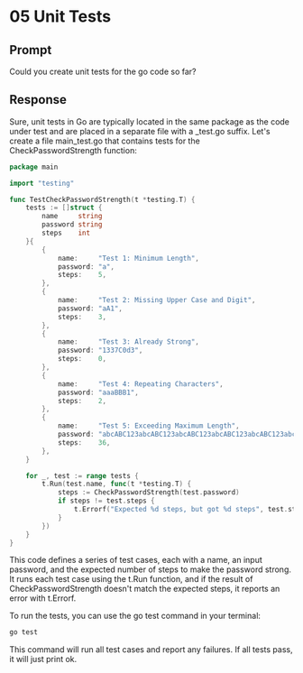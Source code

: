 # 05 Unit Tests

## Prompt

Could you create unit tests for the go code so far?

## Response

Sure, unit tests in Go are typically located in the same package as the code under test and are placed in a separate file with a _test.go suffix. Let's create a file main_test.go that contains tests for the CheckPasswordStrength function:

```go
package main

import "testing"

func TestCheckPasswordStrength(t *testing.T) {
    tests := []struct {
        name     string
        password string
        steps    int
    }{
        {
            name:     "Test 1: Minimum Length",
            password: "a",
            steps:    5,
        },
        {
            name:     "Test 2: Missing Upper Case and Digit",
            password: "aA1",
            steps:    3,
        },
        {
            name:     "Test 3: Already Strong",
            password: "1337C0d3",
            steps:    0,
        },
        {
            name:     "Test 4: Repeating Characters",
            password: "aaaBBB1",
            steps:    2,
        },
        {
            name:     "Test 5: Exceeding Maximum Length",
            password: "abcABC123abcABC123abcABC123abcABC123abcABC123abcABC123",
            steps:    36,
        },
    }

    for _, test := range tests {
        t.Run(test.name, func(t *testing.T) {
            steps := CheckPasswordStrength(test.password)
            if steps != test.steps {
                t.Errorf("Expected %d steps, but got %d steps", test.steps, steps)
            }
        })
    }
}
```

This code defines a series of test cases, each with a name, an input password, and the expected number of steps to make the password strong. It runs each test case using the t.Run function, and if the result of CheckPasswordStrength doesn't match the expected steps, it reports an error with t.Errorf.

To run the tests, you can use the go test command in your terminal:

```bash
go test
```

This command will run all test cases and report any failures. If all tests pass, it will just print ok.
